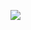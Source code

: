 ![](https://img.shields.io/badge/visual_studio_code-1.47.3-181717?colorA=3c87f0&style=for-the-badge&logo=visual-studio-code)
